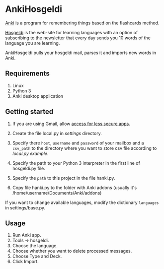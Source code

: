 # AnkiHosgeldi

[Anki](https://apps.ankiweb.net/) is a program for remembering things based on the flashcards method.

[Hosgeldi](https://hosgeldi.com/) is the web-site for learning languages with an option of subscribing to the newsletter that every day sends you 10 words of the language you are learning.

AnkiHosgeldi pulls your hosgeldi mail, parses it and imports new words in Anki.

## Requirements

1. Linux
2. Python 3
3. Anki desktop application


## Getting started

1. If you are using Gmail, allow [access for less secure apps](https://www.google.com/settings/security/lesssecureapps).

2. Create the file local.py in *settings* directory.

3. Specify there `host`, `username` and `password` of your mailbox and a `csv_path` to the directory where you want to store csv file according to *local.py.example*.

4. Specify the path to your Python 3 interpreter in the first line of hosgeldi.py file.

5. Specify the `path` to this project in the file hanki.py.

6. Copy file hanki.py to the folder with Anki addons (usually it's /home/username/Documents/Anki/addons)

If you want to change available languages, modify the dictionary `languages` in settings/base.py.

## Usage

1. Run Anki app.
2. Tools -> hosgeldi.
3. Choose the language.
4. Choose whether you want to delete processed messages.
5. Choose Type and Deck.
6. Click Import.

